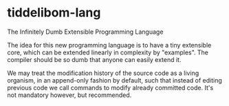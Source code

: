 # tiddelibom-lang
The Infinitely Dumb Extensible Programming Language

The idea for this new programming language is to have a tiny extensible core,
which can be extended linearly in complexity by "examples". The compiler
should be so dumb that anyone can easily extend it.

We may treat the modification history of the source code as a living organism,
in an append-only fashion by default, such that instead of editing previous code we
call commands to modify already committed code. It's not mandatory however, but recommended.